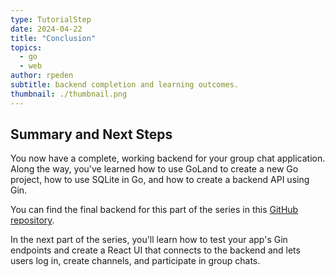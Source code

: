```yaml
---
type: TutorialStep
date: 2024-04-22
title: "Conclusion"
topics:
  - go
  - web
author: rpeden
subtitle: backend completion and learning outcomes.
thumbnail: ./thumbnail.png
---
```


## Summary and Next Steps

You now have a complete, working backend for your group chat application. Along the way, you've learned how to use GoLand to create a new Go project, how to use SQLite in Go, and how to create a backend API using Gin.

You can find the final backend for this part of the series in this [GitHub repository](https://github.com/rpeden/go-gin-react-part1).

In the next part of the series, you'll learn how to test your app's Gin endpoints and create a React UI that connects to the backend and lets users log in, create channels, and participate in group chats.
